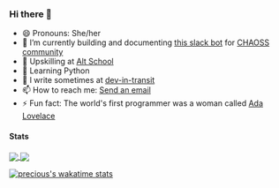 ### Hi there 👋

- 😄 Pronouns: She/her
- 🔭 I’m currently building and documenting [this slack bot](https://github.com/chaoss/chaoss-slack-bot) for [CHAOSS community](https://chaoss.community/)
- 🌱 Upskilling at [Alt School](https://altschoolafrica.com/)
- 🌱 Learning Python 
- 📝 I write sometimes at [dev-in-transit](https://preciousabubakar.hashnode.dev/)
- 📫 How to reach me: <a href="mailto:preciousdanabubakar@gmail.com">Send an email<a/>
- ⚡ Fun fact: The world's first programmer was a woman called [Ada Lovelace](https://en.wikipedia.org/wiki/Ada_Lovelace)

 
#### Stats
<a href="https://github.com/anuraghazra/github-readme-stats">
  <img align="center" src="https://github-readme-stats.vercel.app/api?username=misspee007&hide=stars&count_private=true&show_icons=true&theme=vue" />
</a>

<a href="https://github.com/anuraghazra/github-readme-stats">
  <img align="center" src="https://github-readme-stats.vercel.app/api/top-langs/?username=misspee007&layout=compact" />
<!--  &hide=html -->
</a>

[![precious's wakatime stats](https://github-readme-stats.vercel.app/api/wakatime?username=misspee007&v=2)](https://github.com/anuraghazra/github-readme-stats)
